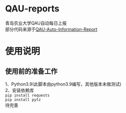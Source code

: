 # QAU-reports
青岛农业大学QAU自动每日上报  
部分代码来源于[QAU-Auto-Information-Report](https://github.com/alexhoshina/QAU-Auto-Information-Report)

# 使用说明
## 使用前的准备工作
1、Python3.9(此脚本由python3.9编写，其他版本未做测试)  
2、安装依赖库  
```pip install requests```  
```pip install pytz```  
待完善
